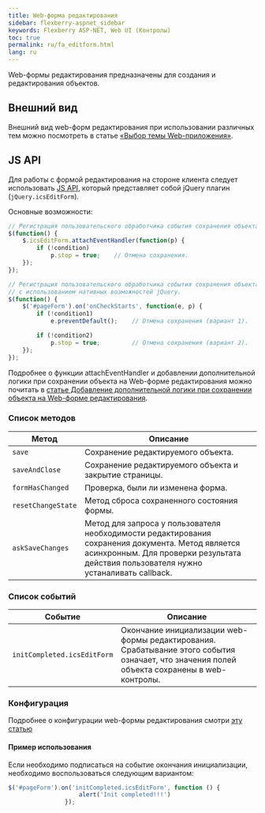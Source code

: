 ```yaml
---
title: Web-форма редактирования
sidebar: flexberry-aspnet_sidebar
keywords: Flexberry ASP-NET, Web UI (Контролы)
toc: true
permalink: ru/fa_editform.html
lang: ru
---
```


Web-формы редактирования предназначены для создания и редактирования объектов.

## Внешний вид

Внешний вид web-форм редактирования при использовании различных тем можно посмотреть в статье [«Выбор темы Web-приложения»](fa_choose-theme.html).

## JS API

Для работы с формой редактирования на стороне клиента следует использовать [JS API](fa_javascript-api.html), который представляет собой jQuery плагин (`jQuery.icsEditForm`).

Основные возможности:

```javascript
// Регистрация пользовательского обработчика события сохранения объекта (предпочтительный вариант).
$(function() {
    $.icsEditForm.attachEventHandler(function(p) {
        if (!condition)
            p.stop = true;    // Отмена сохранения.
    });
});

// Регистрация пользовательского обработчика события сохранения объекта 
// с использованием нативных возможностей jQuery.
$(function() {
    $('#pageForm').on('onCheckStarts', function(e, p) {
        if (!condition1)
            e.preventDefault();    // Отмена сохранения (вариант 1).

        if (!condition2)
            p.stop = true;         // Отмена сохранения (вариант 2).
    });
});
```

Подробнее о функции attachEventHandler и добавлении дополнительной логики при сохранении объекта на Web-форме редактирования можно почитать в [статье Добавление дополнительной логики при сохранении объекта на Web-форме редактирования](fa_add-extra-logic-editform.html).

### Список методов

|Метод | Описание|
|---|---|
|`save` |	Сохранение редактируемого объекта.|
|`saveAndClose` |	Сохранение редактируемого объекта и закрытие страницы.|
|`formHasChanged` | Проверка, были ли изменена форма.|
|`resetChangeState` | Метод сброса сохраненного состояния формы.|
|`askSaveChanges` | Метод для запроса у пользователя необходимости редактирования сохранения документа. Метод является асинхронным. Для проверки результата действия пользователя нужно устаналивать callback.|

### Список событий

|Событие | Описание|
|---|---|
|`initCompleted.icsEditForm`| Окончание инициализации web-формы редактирования. Срабатывание этого события означает, что значения полей объекта сохранены в web-контролы.|

### Конфигурация

Подробнее о конфигурации web-формы редактирования смотри [эту статью](fa_editform-configuration.html)

#### Пример использования

Если необходимо подписаться на событие окончания инициализации, необходимо воспользоваться следующим вариантом:

```javascript
$('#pageForm').on('initCompleted.icsEditForm', function () {
                    alert('Init completed!!!')
                });
```
